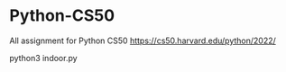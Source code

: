 # Python-CS50
All assignment for Python CS50
https://cs50.harvard.edu/python/2022/

python3 indoor.py

